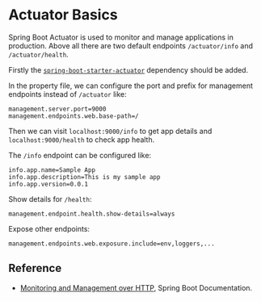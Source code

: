 # Actuator Basics

Spring Boot Actuator is used to monitor and manage applications in production. Above all there are two default endpoints `/actuator/info` and `/actuator/health`.

Firstly the [`spring-boot-starter-actuator`](https://mvnrepository.com/artifact/org.springframework.boot/spring-boot-starter-actuator) dependency should be added.

In the property file, we can configure the port and prefix for management endpoints instead of `/actuator` like:

```properties
management.server.port=9000
management.endpoints.web.base-path=/
```

Then we can visit `localhost:9000/info` to get app details and `localhost:9000/health` to check app health.

The `/info` endpoint can be configured like:

```properties
info.app.name=Sample App
info.app.description=This is my sample app
info.app.version=0.0.1
```

Show details for `/health`:

```properties
management.endpoint.health.show-details=always
```

Expose other endpoints:

```properties
management.endpoints.web.exposure.include=env,loggers,...
```

## Reference

* [Monitoring and Management over HTTP](https://docs.spring.io/spring-boot/docs/current/reference/html/production-ready-monitoring.html), Spring Boot Documentation.

